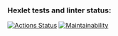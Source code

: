 ### Hexlet tests and linter status:
[![Actions Status](https://github.com/PavlymbaHexly/frontend-project-46/actions/workflows/hexlet-check.yml/badge.svg)](https://github.com/PavlymbaHexly/frontend-project-46/actions)
[![Maintainability](https://api.codeclimate.com/v1/badges/c12dd37a718783f8f817/maintainability)](https://codeclimate.com/github/PavlymbaHexly/frontend-project-46/maintainability)